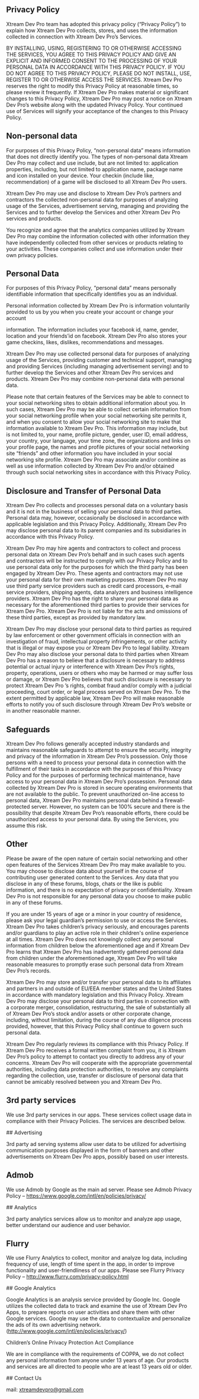 ## Privacy Policy

Xtream Dev Pro team has adopted this privacy policy (“Privacy Policy”) to explain how Xtream Dev Pro collects, stores, and uses the information collected in connection with Xtream Dev Pro’s Services.

BY INSTALLING, USING, REGISTERING TO OR OTHERWISE ACCESSING THE SERVICES, YOU AGREE TO THIS PRIVACY POLICY AND GIVE AN EXPLICIT AND INFORMED CONSENT TO THE PROCESSING OF YOUR PERSONAL DATA IN ACCORDANCE WITH THIS PRIVACY POLICY. IF YOU DO NOT AGREE TO THIS PRIVACY POLICY, PLEASE DO NOT INSTALL, USE, REGISTER TO OR OTHERWISE ACCESS THE SERVICES. Xtream Dev Pro reserves the right to modify this Privacy Policy at reasonable times, so please review it frequently. If Xtream Dev Pro makes material or significant changes to this Privacy Policy, Xtream Dev Pro may post a notice on Xtream Dev Pro’s website along with the updated Privacy Policy. Your continued use of Services will signify your acceptance of the changes to this Privacy Policy.

## Non-personal data

For purposes of this Privacy Policy, “non-personal data” means information that does not directly identify you. The types of non-personal data Xtream Dev Pro may collect and use include, but are not limited to: application properties, including, but not limited to application name, package name and icon installed on your device. Your checkin (include like, recommendation) of a game will be disclosed to all Xtream Dev Pro users.

Xtream Dev Pro may use and disclose to Xtream Dev Pro’s partners and contractors the collected non-personal data for purposes of analyzing usage of the Services, advertisement serving, managing and providing the Services and to further develop the Services and other Xtream Dev Pro services and products.

You recognize and agree that the analytics companies utilized by Xtream Dev Pro may combine the information collected with other information they have independently collected from other services or products relating to your activities. These companies collect and use information under their own privacy policies.

## Personal Data

For purposes of this Privacy Policy, “personal data” means personally identifiable information that specifically identifies you as an individual.

Personal information collected by Xtream Dev Pro is information voluntarily provided to us by you when you create your account or change your account

information. The information includes your facebook id, name, gender, location and your friends’id on facebook. Xtream Dev Pro also stores your game checkins, likes, dislikes, recommendations and messages.

Xtream Dev Pro may use collected personal data for purposes of analyzing usage of the Services, providing customer and technical support, managing and providing Services (including managing advertisement serving) and to further develop the Services and other Xtream Dev Pro services and products. Xtream Dev Pro may combine non-personal data with personal data.

Please note that certain features of the Services may be able to connect to your social networking sites to obtain additional information about you. In such cases, Xtream Dev Pro may be able to collect certain information from your social networking profile when your social networking site permits it, and when you consent to allow your social networking site to make that information available to Xtream Dev Pro. This information may include, but is not limited to, your name, profile picture, gender, user ID, email address, your country, your language, your time zone, the organizations and links on your profile page, the names and profile pictures of your social networking site “friends” and other information you have included in your social networking site profile. Xtream Dev Pro may associate and/or combine as well as use information collected by Xtream Dev Pro and/or obtained through such social networking sites in accordance with this Privacy Policy.

## Disclosure and Transfer of Personal Data

Xtream Dev Pro collects and processes personal data on a voluntary basis and it is not in the business of selling your personal data to third parties. Personal data may, however, occasionally be disclosed in accordance with applicable legislation and this Privacy Policy. Additionally, Xtream Dev Pro may disclose personal data to its parent companies and its subsidiaries in accordance with this Privacy Policy.

Xtream Dev Pro may hire agents and contractors to collect and process personal data on Xtream Dev Pro’s behalf and in such cases such agents and contractors will be instructed to comply with our Privacy Policy and to use personal data only for the purposes for which the third party has been engaged by Xtream Dev Pro. These agents and contractors may not use your personal data for their own marketing purposes. Xtream Dev Pro may use third party service providers such as credit card processors, e-mail service providers, shipping agents, data analyzers and business intelligence providers. Xtream Dev Pro has the right to share your personal data as necessary for the aforementioned third parties to provide their services for Xtream Dev Pro. Xtream Dev Pro is not liable for the acts and omissions of these third parties, except as provided by mandatory law.

Xtream Dev Pro may disclose your personal data to third parties as required by law enforcement or other government officials in connection with an investigation of fraud, intellectual property infringements, or other activity that is illegal or may expose you or Xtream Dev Pro to legal liability. Xtream Dev Pro may also disclose your personal data to third parties when Xtream Dev Pro has a reason to believe that a disclosure is necessary to address potential or actual injury or interference with Xtream Dev Pro’s rights, property, operations, users or others who may be harmed or may suffer loss or damage, or Xtream Dev Pro believes that such disclosure is necessary to protect Xtream Dev Pro ’s rights, combat fraud and/or comply with a judicial proceeding, court order, or legal process served on Xtream Dev Pro. To the extent permitted by applicable law, Xtream Dev Pro will make reasonable efforts to notify you of such disclosure through Xtream Dev Pro’s website or in another reasonable manner.

## Safeguards

Xtream Dev Pro follows generally accepted industry standards and maintains reasonable safeguards to attempt to ensure the security, integrity and privacy of the information in Xtream Dev Pro’s possession. Only those persons with a need to process your personal data in connection with the fulfillment of their tasks in accordance with the purposes of this Privacy Policy and for the purposes of performing technical maintenance, have access to your personal data in Xtream Dev Pro’s possession. Personal data collected by Xtream Dev Pro is stored in secure operating environments that are not available to the public. To prevent unauthorized on-line access to personal data, Xtream Dev Pro maintains personal data behind a firewall-protected server. However, no system can be 100% secure and there is the possibility that despite Xtream Dev Pro’s reasonable efforts, there could be unauthorized access to your personal data. By using the Services, you assume this risk.

## Other

Please be aware of the open nature of certain social networking and other open features of the Services Xtream Dev Pro may make available to you. You may choose to disclose data about yourself in the course of contributing user generated content to the Services. Any data that you disclose in any of these forums, blogs, chats or the like is public information, and there is no expectation of privacy or confidentiality. Xtream Dev Pro is not responsible for any personal data you choose to make public in any of these forums.

If you are under 15 years of age or a minor in your country of residence, please ask your legal guardian’s permission to use or access the Services. Xtream Dev Pro takes children’s privacy seriously, and encourages parents and/or guardians to play an active role in their children's online experience at all times. Xtream Dev Pro does not knowingly collect any personal information from children below the aforementioned age and if Xtream Dev Pro learns that Xtream Dev Pro has inadvertently gathered personal data from children under the aforementioned age, Xtream Dev Pro will take reasonable measures to promptly erase such personal data from Xtream Dev Pro’s records.

Xtream Dev Pro may store and/or transfer your personal data to its affiliates and partners in and outside of EU/EEA member states and the United States in accordance with mandatory legislation and this Privacy Policy. Xtream Dev Pro may disclose your personal data to third parties in connection with a corporate merger, consolidation, restructuring, the sale of substantially all of Xtream Dev Pro’s stock and/or assets or other corporate change, including, without limitation, during the course of any due diligence process provided, however, that this Privacy Policy shall continue to govern such personal data.

Xtream Dev Pro regularly reviews its compliance with this Privacy Policy. If Xtream Dev Pro receives a formal written complaint from you, it is Xtream Dev Pro’s policy to attempt to contact you directly to address any of your concerns. Xtream Dev Pro will cooperate with the appropriate governmental authorities, including data protection authorities, to resolve any complaints regarding the collection, use, transfer or disclosure of personal data that cannot be amicably resolved between you and Xtream Dev Pro.

## 3rd party services

We use 3rd party services in our apps. These services collect usage data in compliance with their Privacy Policies. The services are described below.


## Advertising


3rd party ad serving systems allow user data to be utilized for advertising communication purposes displayed in the form of banners and other advertisements on Xtream Dev Pro apps, possibly based on user interests.

## Admob

We use Admob by Google as the main ad server. Please see Admob Privacy Policy – https://www.google.com/intl/en/policies/privacy/


## Analytics

3rd party analytics services allow us to monitor and analyze app usage, better understand our audience and user behavior.

## Flurry

We use Flurry Analytics to collect, monitor and analyze log data, including frequency of use, length of time spent in the app, in order to improve functionality and user-friendliness of our apps. Please see Flurry Privacy Policy – http://www.flurry.com/privacy-policy.html

## Google Analytics

Google Analytics is an analysis service provided by Google Inc. Google utilizes the collected data to track and examine the use of Xtream Dev Pro Apps, to prepare reports on user activities and share them with other Google services. Google may use the data to contextualize and personalize the ads of its own advertising network. (http://www.google.com/intl/en/policies/privacy/)

Children’s Online Privacy Protection Act Compliance

We are in compliance with the requirements of COPPA, we do not collect any personal information from anyone under 13 years of age. Our products and services are all directed to people who are at least 13 years old or older.

## Contact Us

mail: xtreamdevpro@gmail.com






